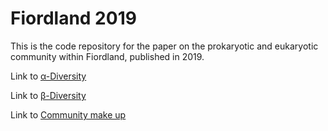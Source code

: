 
# Fiordland 2019
This is the code repository for the paper on the prokaryotic and eukaryotic community within Fiordland, published in 2019.


Link to [α-Diversity](Alpha-diversity/Markdownfile.Rmd)

Link to [β-Diversity](Beta-Diversity/ResBaz/Creating_functions.Rmd)

Link to [Community make up](Community/Notes.Rmd)
